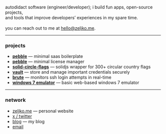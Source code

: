 autodidact software (engineer/developer); i build fun apps, open-source projects, <br>and tools that improve developers’ experiences in my spare time.
<br>
<br>
you can reach out to me at <a href="mailto:hello@zeljko.me">hello@zeljko.me</a>.
***
### projects
- **[pebble](https://github.com/zeljkovranjes/brzo)** — minimal saas boilerplate
- **[pebble](https://github.com/zeljkovranjes/pebble)** — minimal license manager
- **[solid-circle-flags](https://github.com/zeljkovranjes/solid-circle-flags)** — solidjs wrapper for 300+ circular country flags
- **[vault](https://github.com/zeljkovranjes/vault)** — store and manage important credentials securely
- **[brute](https://github.com/zeljkovranjes/brute)** — monitors ssh login attempts in real-time
- **[windows 7 emulator](https://github.com/zeljkovranjes/win7-emulator)** — basic web-based windows 7 emulator
***
### network
- [zeljko.me](https://zeljko.me) — personal website
- [x / twitter](https://x.com/zeljko404)
- [blog](https://blog.zeljko.me) — my blog
- [email](mailto:hello@zeljko.me)
